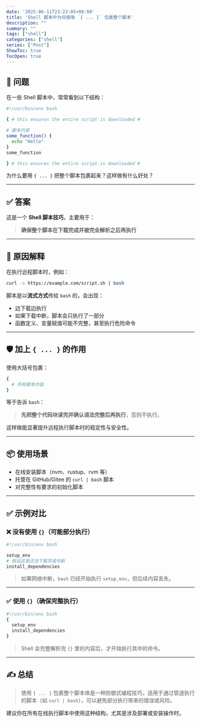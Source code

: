```yaml
---
date: '2025-06-11T23:23:05+08:00'
title: 'Shell 脚本中为何使用 `{ ... }` 包裹整个脚本'
description: ""
summary: ""
tags: ["shell"]
categories: ["shell"]
series: ["Post"]
ShowToc: true
TocOpen: true
---
```


## 📌 问题

在一些 Shell 脚本中，常常看到以下结构：

```bash
#!/usr/bin/env bash

{ # this ensures the entire script is downloaded #

# 脚本内容
some_function() {
  echo "Hello"
}
some_function

} # this ensures the entire script is downloaded #
```

为什么要用 `{ ... }` 把整个脚本包裹起来？这样做有什么好处？

---

## ✅ 答案

这是一个 **Shell 脚本技巧**，主要用于：

> **确保整个脚本在下载完成并被完全解析之后再执行**

---

## 🧠 原因解释

在执行远程脚本时，例如：

```bash
curl -s https://example.com/script.sh | bash
```

脚本是以**流式方式**传给 `bash` 的，会出现：

- 边下载边执行
- 如果下载中断，脚本会只执行了一部分
- 函数定义、变量赋值可能不完整，甚至执行危险命令

---

## 🛡 加上 `{ ... }` 的作用

使用大括号包裹：

```bash
{
  # 所有脚本内容
}
```

等于告诉 `bash`：

> **先把整个代码块读完并确认语法完整后再执行**，否则不执行。

这样做能显著提升远程执行脚本时的稳定性与安全性。

---

## 📦 使用场景

- 在线安装脚本（nvm、rustup、rvm 等）
- 托管在 GitHub/Gitee 的 `curl | bash` 脚本
- 对完整性有要求的初始化脚本

---

## ✅ 示例对比

### ❌ 没有使用 `{}`（可能部分执行）

```bash
#!/usr/bin/env bash

setup_env
# 假设这里还没下载完或中断
install_dependencies
```

> 如果网络中断，`bash` 已经开始执行 `setup_env`，但后续内容丢失。

---

### ✅ 使用 `{}`（确保完整执行）

```bash
#!/usr/bin/env bash
{
  setup_env
  install_dependencies
}
```

> Shell 会完整解析完 `{}` 里的内容后，才开始执行其中的命令。

---

## ✍ 总结

> 使用 `{ ... }` 包裹整个脚本体是一种防御式编程技巧，适用于通过管道执行的脚本（如 `curl | bash`），可以避免部分执行带来的错误或风险。

建议你在所有在线执行脚本中使用这种结构，尤其是涉及部署或安装操作时。
